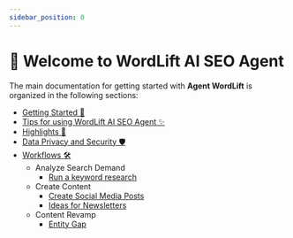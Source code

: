 ```yaml
---
sidebar_position: 0
---
```


🚀 Welcome to WordLift AI SEO Agent
====================================

The main documentation for getting started with **Agent WordLift** is organized in the following sections:

* [Getting Started 🚀](getting-started.md)
* [Tips for using WordLift AI SEO Agent ✨](tips.md)
* [Highlights 💫 ](highlights.md)
* [Data Privacy and Security 🛡️ ]([data-privacy-and-security.md)
* [Workflows 🛠️](workflows.md)
  * Analyze Search Demand
    * [Run a keyword research](./workflows/keyword-discovery.md)
  * Create Content
    * [Create Social Media Posts](./workflows/create-social-media-posts.md)
    * [Ideas for Newsletters](./workflows/ideas-for-newsletters.md)
  * Content Revamp
    * [Entity Gap](./workflows/entity-gap-analysis.md)